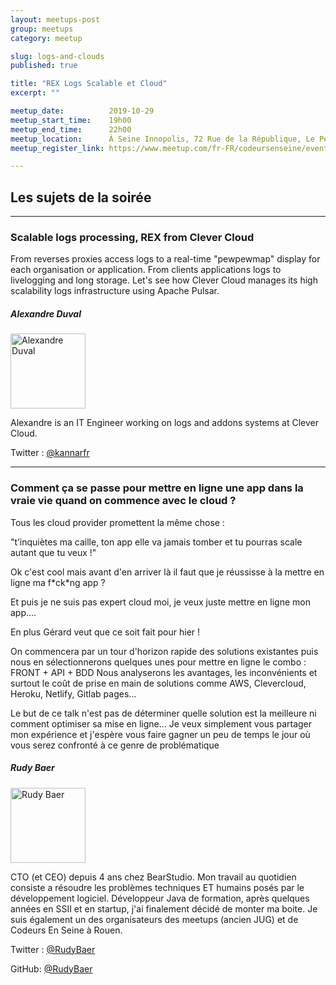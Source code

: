 ```yaml
---
layout: meetups-post
group: meetups
category: meetup

slug: logs-and-clouds
published: true

title: "REX Logs Scalable et Cloud"
excerpt: ""

meetup_date:          2019-10-29
meetup_start_time:    19h00
meetup_end_time:      22h00
meetup_location:      À Seine Innopolis, 72 Rue de la République, Le Petit Quevilly
meetup_register_link: https://www.meetup.com/fr-FR/codeursenseine/events/265369600/

---
```


## Les sujets de la soirée

---

### Scalable logs processing, REX from Clever Cloud

From reverses proxies access logs to a real-time "pewpewmap" display for each organisation or application. From clients applications logs to livelogging and long storage. Let's see how Clever Cloud manages its high scalability logs infrastructure using Apache Pulsar.

##### Alexandre Duval

<img src="https://www.clever-cloud.com/images/team/alexandre-duval.jpg" alt="Alexandre Duval" width="120" class="alignleft" />

Alexandre is an IT Engineer working on logs and addons systems at Clever Cloud.

Twitter : [@kannarfr](https://twitter.com/kannarfr)

---

### Comment ça se passe pour mettre en ligne une app dans la vraie vie quand on commence avec le cloud ?

Tous les cloud provider promettent la même chose :

"t’inquiètes ma caille, ton app elle va jamais tomber et tu pourras scale autant que tu veux !"

Ok c'est cool mais avant d'en arriver là il faut que je réussisse à la mettre en ligne ma f\*ck\*ng app ?

Et puis je ne suis pas expert cloud moi, je veux juste mettre en ligne mon app....

En plus Gérard veut que ce soit fait pour hier !

On commencera par un tour d'horizon rapide des solutions existantes puis nous en sélectionnerons quelques unes pour mettre en ligne le combo : FRONT + API + BDD Nous analyserons les avantages, les inconvénients et surtout le coût de prise en main de solutions comme AWS, Clevercloud, Heroku, Netlify, Gitlab pages...

Le but de ce talk n'est pas de déterminer quelle solution est la meilleure ni comment optimiser sa mise en ligne... Je veux simplement vous partager mon expérience et j'espère vous faire gagner un peu de temps le jour où vous serez confronté à ce genre de problématique


##### Rudy Baer

<img src="https://lh4.googleusercontent.com/-GUIo9muY3bs/AAAAAAAAAAI/AAAAAAAAAGA/bzO4wcPA6qI/photo.jpg" alt="Rudy Baer" width="120" class="alignleft" />

CTO (et CEO) depuis 4 ans chez BearStudio. Mon travail au quotidien consiste a résoudre les problèmes techniques ET humains posés par le développement logiciel. Développeur Java de formation, après quelques années en SSII et en startup, j'ai finalement décidé de monter ma boite. Je suis également un des organisateurs des meetups (ancien JUG) et de Codeurs En Seine à Rouen. 

Twitter : [@RudyBaer](https://twitter.com/RudyBaer)

GitHub: [@RudyBaer](https://github.com/RudyBaer)
